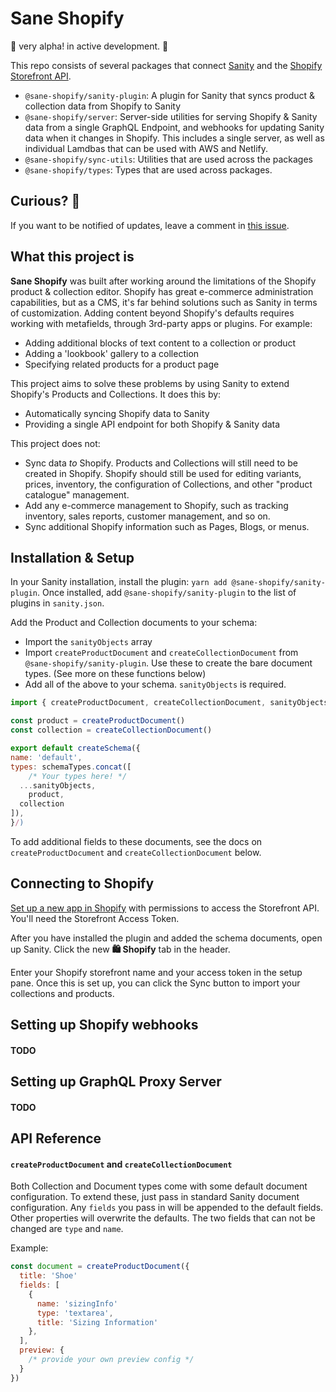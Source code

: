 # Sane Shopify

🚨 very alpha! in active development. 🚨

This repo consists of several packages that connect [Sanity](https://www.sanity.io) and the [Shopify Storefront API](https://help.shopify.com/en/api/storefront-api).

- `@sane-shopify/sanity-plugin`: A plugin for Sanity that syncs product & collection data from Shopify to Sanity
- `@sane-shopify/server`: Server-side utilities for serving Shopify & Sanity data from a single GraphQL Endpoint, and webhooks for updating Sanity data when it changes in Shopify. This includes a single server, as well as individual Lamdbas that can be used with AWS and Netlify.
- `@sane-shopify/sync-utils`: Utilities that are used across the packages
- `@sane-shopify/types`: Types that are used across packages.

## Curious? 🤔 

If you want to be notified of updates, leave a comment in [this issue](https://github.com/good-idea/sane-shopify/issues/22).

## What this project is

**Sane Shopify** was built after working around the limitations of the Shopify product & collection editor. Shopify has great e-commerce administration capabilities, but as a CMS, it's far behind solutions such as Sanity in terms of customization. Adding content beyond Shopify's defaults requires working with metafields, through 3rd-party apps or plugins. For example:

- Adding additional blocks of text content to a collection or product
- Adding a 'lookbook' gallery to a collection
- Specifying related products for a product page

This project aims to solve these problems by using Sanity to extend Shopify's Products and Collections. It does this by:

- Automatically syncing Shopify data to Sanity
- Providing a single API endpoint for both Shopify & Sanity data

This project does not:

- Sync data _to_ Shopify. Products and Collections will still need to be created in Shopify. Shopify should still be used for editing variants, prices, inventory, the configuration of Collections, and other "product catalogue" management.
- Add any e-commerce management to Shopify, such as tracking inventory, sales reports, customer management, and so on.
- Sync additional Shopify information such as Pages, Blogs, or menus.

## Installation & Setup

In your Sanity installation, install the plugin: `yarn add @sane-shopify/sanity-plugin`. Once installed, add `@sane-shopify/sanity-plugin` to the list of plugins in `sanity.json`.

Add the Product and Collection documents to your schema:

- Import the `sanityObjects` array
- Import `createProductDocument` and `createCollectionDocument` from `@sane-shopify/sanity-plugin`. Use these to create the bare document types. (See more on these functions below)
- Add all of the above to your schema. `sanityObjects` is required.

```js
import { createProductDocument, createCollectionDocument, sanityObjects } from '@sane-shopify/sanity-plugin'

const product = createProductDocument()
const collection = createCollectionDocument()

export default createSchema({
name: 'default',
types: schemaTypes.concat([
	/* Your types here! */
  ...sanityObjects,
	product,
  collection
]),
}/)
```

To add additional fields to these documents, see the docs on `createProductDocument` and `createCollectionDocument` below.

## Connecting to Shopify

[Set up a new app in Shopify](https://help.shopify.com/en/api/storefront-api/getting-started#storefront-api-authentication) with permissions to access the Storefront API. You'll need the Storefront Access Token.

After you have installed the plugin and added the schema documents, open up Sanity. Click the new **🛍 Shopify** tab in the header.

Enter your Shopify storefront name and your access token in the setup pane. Once this is set up, you can click the Sync button to import your collections and products.

## Setting up Shopify webhooks

#### TODO

## Setting up GraphQL Proxy Server

#### TODO

## API Reference

#### `createProductDocument` and `createCollectionDocument`

Both Collection and Document types come with some default document configuration. To extend these, just pass in standard Sanity document configuration. Any `fields` you pass in will be appended to the default fields. Other properties will overwrite the defaults. The two fields that can not be changed are `type` and `name`.

Example:

```js
const document = createProductDocument({
  title: 'Shoe'
  fields: [
    {
      name: 'sizingInfo'
      type: 'textarea',
      title: 'Sizing Information'
    },
  ],
  preview: {
    /* provide your own preview config */
  }
})
```
